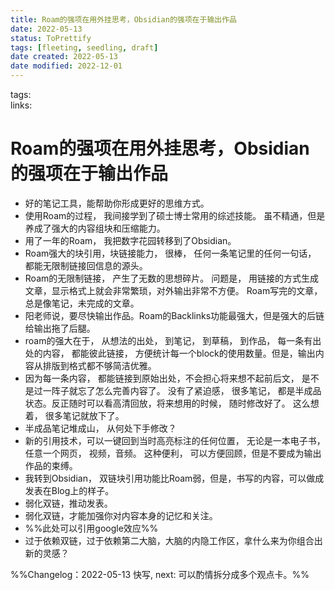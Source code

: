 ```yaml
---
title: Roam的强项在用外挂思考，Obsidian的强项在于输出作品 
date: 2022-05-13
status: ToPrettify
tags: [fleeting, seedling, draft]
date created: 2022-05-13
date modified: 2022-12-01
---
```


tags:  
links:  

# Roam的强项在用外挂思考，Obsidian的强项在于输出作品

* 好的笔记工具，能帮助你形成更好的思维方式。
* 使用Roam的过程， 我间接学到了硕士博士常用的综述技能。 虽不精通，但是养成了强大的内容组块和压缩能力。
* 用了一年的Roam， 我把数字花园转移到了Obsidian。
* Roam强大的块引用，块链接能力， 很棒， 任何一条笔记里的任何一句话， 都能无限制链接回信息的源头。
* Roam的无限制链接， 产生了无数的思想碎片。 问题是， 用链接的方式生成文章，显示格式上就会非常繁琐，对外输出非常不方便。 Roam写完的文章， 总是像笔记，未完成的文章。
* 阳老师说，要尽快输出作品。Roam的Backlinks功能最强大，但是强大的后链给输出拖了后腿。
* roam的强大在于， 从想法的出处， 到笔记， 到草稿， 到作品， 每一条有出处的内容， 都能彼此链接， 方便统计每一个block的使用数量。但是，输出内容从排版到格式都不够简洁优雅。
* 因为每一条内容， 都能链接到原始出处，不会担心将来想不起前后文， 是不是过一阵子就忘了怎么完善内容了。 没有了紧迫感， 很多笔记， 都是半成品状态。反正随时可以看高清回放，将来想用的时候， 随时修改好了。 这么想着， 很多笔记就放下了。
* 半成品笔记堆成山， 从何处下手修改？
* 新的引用技术，可以一键回到当时高亮标注的任何位置， 无论是一本电子书，任意一个网页， 视频，音频。 这种便利， 可以方便回顾，但是不要成为输出作品的束缚。
* 我转到Obsidian， 双链块引用功能比Roam弱，但是，书写的内容，可以做成发表在Blog上的样子。
* 弱化双链，推动发表。
* 弱化双链，才能加强你对内容本身的记忆和关注。
* %%此处可以引用google效应%%
* 过于依赖双链，过于依赖第二大脑，大脑的内隐工作区，拿什么来为你组合出新的灵感？

%%Changelog：2022-05-13 快写, next: 可以酌情拆分成多个观点卡。%%
